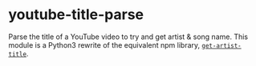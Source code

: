 # youtube-title-parse

Parse the title of a YouTube video to try and get artist & song name.
This module is a Python3 rewrite of the equivalent npm library, [`get-artist-title`](https://www.npmjs.com/package/get-artist-title).